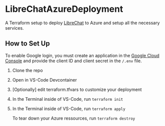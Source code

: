 # LibreChatAzureDeployment
A Terraform setup to deploy [LibreChat](https://github.com/danny-avila/LibreChat) to Azure and setup all the necessary services.

## How to Set Up

To enable Google login, you must create an application in the [Google Cloud Console](https://cloud.google.com) and provide the client ID and client secret in the `/.env` file.

1. Clone the repo
2. Open in VS-Code Devcontainer
3. [Optionally] edit terraform.tfvars to customize your deployment
4. In the Terminal inside of VS-Code, run ```terraform init```
5. In the Terminal inside of VS-Code, run ```terraform apply```

   To tear down your Azure ressources, run ```terraform destroy```
